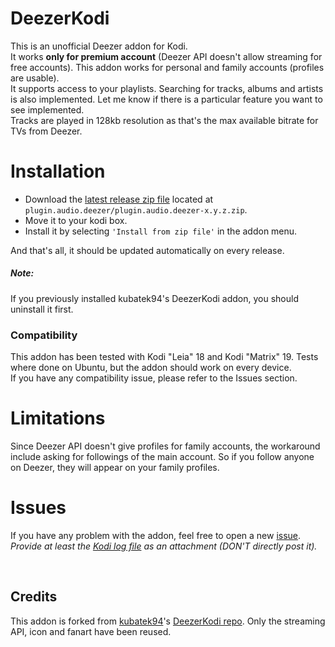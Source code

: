 # DeezerKodi
This is an unofficial Deezer addon for Kodi.  
It works **only for premium account** (Deezer API doesn't allow streaming for free accounts).
This addon works for personal and family accounts (profiles are usable).  
It supports access to your playlists. Searching for tracks, albums and artists is also implemented.
Let me know if there is a particular feature you want to see implemented.  
Tracks are played in 128kb resolution as that's the max available bitrate for TVs from Deezer.


# Installation
* Download the [latest release zip file](https://raw.githubusercontent.com/Valentin271/DeezerKodi/master/plugin.audio.deezer/plugin.audio.deezer-0.3.0.zip) located at `plugin.audio.deezer/plugin.audio.deezer-x.y.z.zip`.
* Move it to your kodi box.
* Install it by selecting `'Install from zip file'` in the addon menu.

And that's all, it should be updated automatically on every release.

##### Note:
If you previously installed kubatek94's DeezerKodi addon, you should uninstall it first.

### Compatibility
This addon has been tested with Kodi "Leia" 18 and Kodi "Matrix" 19.
Tests where done on Ubuntu, but the addon should work on every device.  
If you have any compatibility issue, please refer to the Issues section.


# Limitations
Since Deezer API doesn't give profiles for family accounts, the workaround include asking for followings of the main account.
So if you follow anyone on Deezer, they will appear on your family profiles.


# Issues
If you have any problem with the addon, feel free to open a new [issue](https://github.com/Valentin271/DeezerKodi/issues).  
*Provide at least the [Kodi log file](https://kodi.wiki/view/Log_file) as an attachment (DON'T directly post it).*


<br>

## Credits
This addon is forked from [kubatek94](https://github.com/kubatek94)'s [DeezerKodi repo](https://github.com/kubatek94/DeezerKodi).
Only the streaming API, icon and fanart have been reused.
